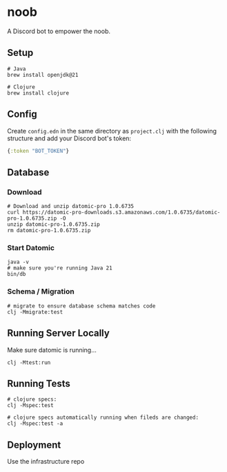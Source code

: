 # noob

A Discord bot to empower the noob.

## Setup

    # Java
    brew install openjdk@21

    # Clojure
    brew install clojure

## Config

Create `config.edn` in the same directory as `project.clj` with the following 
structure and add your Discord bot's token:

````clojure
{:token "BOT_TOKEN"}
````

## Database

### Download

    # Download and unzip datomic-pro 1.0.6735
    curl https://datomic-pro-downloads.s3.amazonaws.com/1.0.6735/datomic-pro-1.0.6735.zip -O
    unzip datomic-pro-1.0.6735.zip
    rm datomic-pro-1.0.6735.zip

### Start Datomic

    java -v
    # make sure you're running Java 21
    bin/db

### Schema / Migration

    # migrate to ensure database schema matches code
    clj -Mmigrate:test

## Running Server Locally

Make sure datomic is running...

    clj -Mtest:run

## Running Tests

    # clojure specs:
    clj -Mspec:test

    # clojure specs automatically running when fileds are changed:
    clj -Mspec:test -a

## Deployment

Use the infrastructure repo
